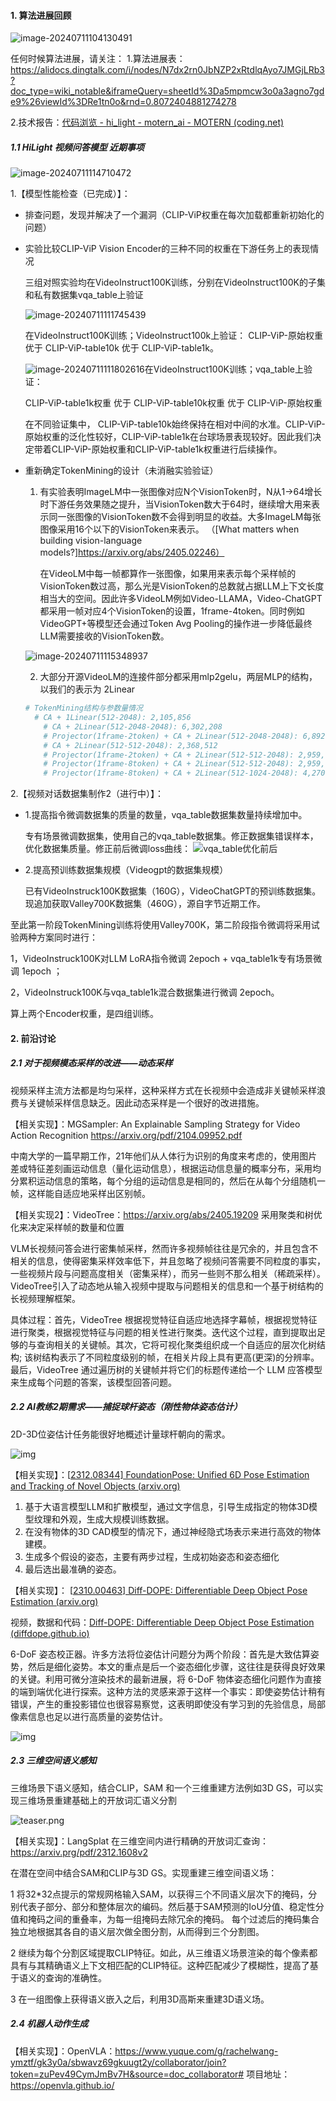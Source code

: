 #### 1. 算法进展回顾

![image-20240711104130491](./asset/image-20240711104130491.png)

任何时候算法进展，请关注：
1.算法进展表：https://alidocs.dingtalk.com/i/nodes/N7dx2rn0JbNZP2xRtdlqAyo7JMGjLRb3?doc_type=wiki_notable&iframeQuery=sheetId%3Da5mpmcw3o0a3agno7gde9%26viewId%3DRe1tn0o&rnd=0.8072404881274278

2.技术报告：[代码浏览 - hi_light - motern_ai - MOTERN (coding.net)](https://serverless-100013832940.coding.net/p/motern_ai/d/hi_light/git/tree/master/HiLight_Tech_Report)



##### 1.1 HiLight 视频问答模型 近期事项

![image-20240711114710472](./asset/image-20240711114710472.png)

1.【模型性能检查（已完成）】：

- 排查问题，发现并解决了一个漏洞（CLIP-ViP权重在每次加载都重新初始化的问题）

- 实验比较CLIP-ViP Vision Encoder的三种不同的权重在下游任务上的表现情况

  三组对照实验均在VideoInstruct100K训练，分别在VideoInstruct100K的子集和私有数据集vqa_table上验证

  ![image-20240711111745439](./asset/image-20240711111745439.png)

  在VideoInstruct100K训练；VideoInstruct100k上验证：
  CLIP-ViP-原始权重 优于 CLIP-ViP-table10k 优于 CLIP-ViP-table1k。

  ![image-20240711111802616](./asset/image-20240711111802616.png)在VideoInstruct100K训练；vqa_table上验证：

  CLIP-ViP-table1k权重 优于 CLIP-ViP-table10k权重 优于 CLIP-ViP-原始权重

  在不同验证集中， CLIP-ViP-table10k始终保持在相对中间的水准。CLIP-ViP-原始权重的泛化性较好，CLIP-ViP-table1k在台球场景表现较好。因此我们决定带着CLIP-ViP-原始权重和CLIP-ViP-table1k权重进行后续操作。

  

- 重新确定TokenMining的设计（未消融实验验证）

  1. 有实验表明ImageLM中一张图像对应N个VisionToken时，N从1->64增长时下游任务效果随之提升，当VisionToken数大于64时，继续增大用来表示同一张图像的VisionToken数不会得到明显的收益。大多ImageLM每张图像采用16个以下的VisionToken来表示。
     （[What matters when building vision-language models?]https://arxiv.org/abs/2405.02246）

     

     在VideoLM中每一帧都算作一张图像，如果用来表示每个采样帧的VisionToken数过高，那么光是VisionToken的总数就占据LLM上下文长度相当大的空间。因此许多VideoLM例如Video-LLAMA，Video-ChatGPT都采用一帧对应4个VisionToken的设置，1frame-4token。同时例如VideoGPT+等模型还会通过Token Avg Pooling的操作进一步降低最终LLM需要接收的VisionToken数。

  

  ![image-20240711115348937](./asset/image-20240711115348937.png)

  

  2. 大部分开源VideoLM的连接件部分都采用mlp2gelu，两层MLP的结构，以我们的表示为 2Linear

  ```python
  # TokenMining结构与参数量情况
  	# CA + 1Linear(512-2048): 2,105,856
      # CA + 2Linear(512-2048-2048): 6,302,208
      # Projector(1frame-2token) + CA + 2Linear(512-2048-2048): 6,892,804
      # CA + 2Linear(512-512-2048): 2,368,512
      # Projector(1frame-2token) + CA + 2Linear(512-512-2048): 2,959,108
      # Projector(1frame-8token) + CA + 2Linear(512-512-2048): 2,959,120
      # Projector(1frame-8token) + CA + 2Linear(512-1024-2048): 4,270,352
  ```

  

2.【视频对话数据集制作2（进行中）】：

- 1.提高指令微调数据集的质量的数量，vqa_table数据集数量持续增加中。

  专有场景微调数据集，使用自己的vqa_table数据集。修正数据集错误样本，优化数据集质量。修正前后微调loss曲线：
  ![vqa_table优化前后](./asset/vqa_table优化前后.png)

  

- 2.提高预训练数据集规模（Videogpt的数据集规模）

  已有VideoInstruck100K数据集（160G），VideoChatGPT的预训练数据集。现追加获取Valley700K数据集（460G），源自字节近期工作。

至此第一阶段TokenMining训练将使用Valley700K，第二阶段指令微调将采用试验两种方案同时进行：

1，VideoInstruck100K对LLM LoRA指令微调 2epoch + vqa_table1k专有场景微调 1epoch ；

2，VideoInstruck100K与vqa_table1k混合数据集进行微调 2epoch。

算上两个Encoder权重，是四组训练。

#### 2. 前沿讨论

##### 2.1 对于视频模态采样的改进——动态采样

视频采样主流方法都是均匀采样，这种采样方式在长视频中会造成非关键帧采样浪费与关键帧采样信息缺乏。因此动态采样是一个很好的改进措施。



【相关实现】：MGSampler: An Explainable Sampling Strategy for Video Action Recognition https://arxiv.org/pdf/2104.09952.pdf

中南大学的一篇早期工作，21年他们从人体行为识别的角度来考虑的，使用图片差或特征差刻画运动信息（量化运动信息），根据运动信息量的概率分布，采用均分累积运动信息的策略，每个分组的运动信息是相同的，然后在从每个分组随机一帧，这样能自适应地采样出区别帧。

【相关实现2】：VideoTree：https://arxiv.org/abs/2405.19209 采用聚类和树优化来决定采样帧的数量和位置

VLM长视频问答会进行密集帧采样，然而许多视频帧往往是冗余的，并且包含不相关的信息，使得密集采样效率低下，并且忽略了视频问答需要不同粒度的事实，一些视频片段与问题高度相关（密集采样），而另一些则不那么相关（稀疏采样）。
 VideoTree引入了动态地从输入视频中提取与问题相关的信息和一个基于树结构的长视频理解框架。

具体过程：首先，VideoTree 根据视觉特征自适应地选择字幕帧，根据视觉特征进行聚类，根据视觉特征与问题的相关性进行聚类。迭代这个过程，直到提取出足够的与查询相关的关键帧。其次，它将可视化聚类组织成一个自适应的层次化树结构; 该树结构表示了不同粒度级别的帧，在相关片段上具有更高(更深)的分辨率。最后，VideoTree 通过遍历树的关键帧并将它们的标题传递给一个 LLM 应答模型来生成每个问题的答案，该模型回答问题。





##### 2.2 AI教练2期需求——捕捉球杆姿态（刚性物体姿态估计）

2D-3D位姿估计任务能很好地概述计量球杆朝向的需求。

![img](./asset/3eb7ce810c8843c8a7cebf115eb4ef7a.png)

【相关实现】：[[2312.08344\] FoundationPose: Unified 6D Pose Estimation and Tracking of Novel Objects (arxiv.org)](https://arxiv.org/abs/2312.08344)

1. 基于大语言模型LLM和扩散模型，通过文字信息，引导生成指定的物体3D模型纹理和外观，生成大规模训练数据。
2. 在没有物体的3D CAD模型的情况下，通过神经隐式场表示来进行高效的物体建模。
3. 生成多个假设的姿态，主要有两步过程，生成初始姿态和姿态细化
4. 最后选出最准确的姿态。



【相关实现】： [[2310.00463\] Diff-DOPE: Differentiable Deep Object Pose Estimation (arxiv.org)](https://arxiv.org/abs/2310.00463)

视频，数据和代码：[Diff-DOPE: Differentiable Deep Object Pose Estimation (diffdope.github.io)](https://diffdope.github.io/)

6-DoF 姿态校正器。许多方法将位姿估计问题分为两个阶段：首先是大致估算姿势，然后是细化姿势。本文的重点是后一个姿态细化步骤，这往往是获得良好效果的关键。利用可微分渲染技术的最新进展，将 6-DoF 物体姿态细化问题作为直接的端到端优化进行探索。这种方法的灵感来源于这样一个事实：即使姿势估计稍有错误，产生的重投影错位也很容易察觉，这表明即使没有学习到的先验信息，局部像素信息也足以进行高质量的姿势估计。

![img](./asset/14fa6082283b4561b014ca21900d5281.png)



##### 2.3 三维空间语义感知

三维场景下语义感知，结合CLIP，SAM 和一个三维重建方法例如3D GS，可以实现三维场景重建基础上的开放词汇语义分割

![teaser.png](./asset/teaser.png)



【相关实现】：LangSplat 在三维空间内进行精确的开放词汇查询：https://arxiv.prg/pdf/2312.1608v2

在潜在空间中结合SAM和CLIP与3D GS。实现重建三维空间语义场：

1 将32*32点提示的常规网格输入SAM，以获得三个不同语义层次下的掩码，分别代表子部分、部分和整体层次的编码。然后基于SAM预测的IoU分值、稳定性分值和掩码之间的重叠率，为每一组掩码去除冗余的掩码。
每个过滤后的掩码集合独立地根据其各自的语义层次做全图分割，从而得到三个分割图。

2 继续为每个分割区域提取CLIP特征。如此，从三维语义场景渲染的每个像素都具有与其精确语义上下文相匹配的CLIP特征。这种匹配减少了模糊性，提高了基于语义的查询的准确性。

3 在一组图像上获得语义嵌入之后，利用3D高斯来重建3D语义场。


##### 2.4 机器人动作生成

【相关实现】：OpenVLA：https://www.yuque.com/g/rachelwang-ymztf/gk3y0a/sbwavz69gkuugt2y/collaborator/join?token=zuPev49CymJmBv7H&source=doc_collaborator# 
项目地址：https://openvla.github.io/

